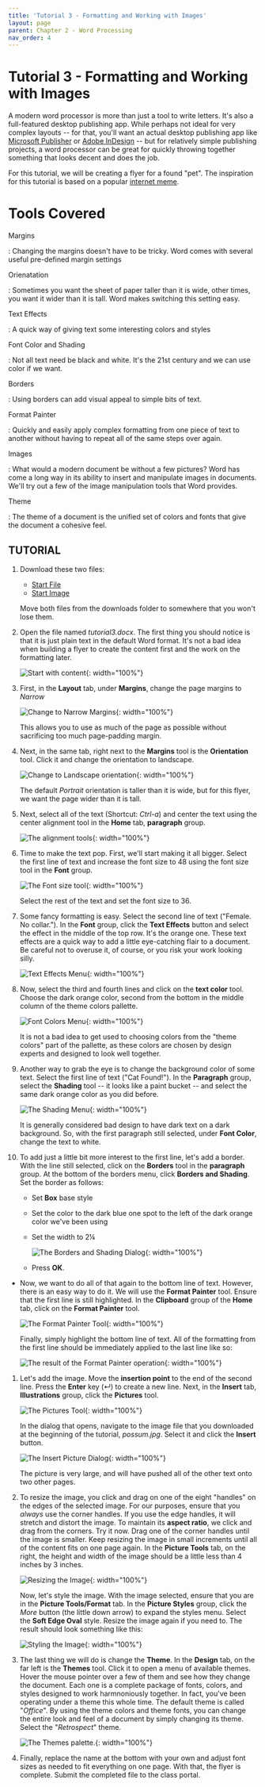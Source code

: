 ```yaml
---
title: 'Tutorial 3 - Formatting and Working with Images'
layout: page
parent: Chapter 2 - Word Processing
nav_order: 4
---
```


# Tutorial 3 - Formatting and Working with Images

A modern word processor is more than just a tool to write letters. It's
also a full-featured desktop publishing app. While perhaps not ideal for
very complex layouts -- for that, you'll want an actual desktop
publishing app like [Microsoft
Publisher](https://products.office.com/en-us/publisher) or [Adobe
InDesign](http://www.adobe.com/products/indesign.html) -- but for
relatively simple publishing projects, a word processor can be great for
quickly throwing together something that looks decent and does the job.

For this tutorial, we will be creating a flyer for a found "pet". The
inspiration for this tutorial is based on a popular [internet
meme](http://knowyourmeme.com/memes/irl-troll-posters).

Tools Covered
=============

Margins

:   Changing the margins doesn't have to be tricky. Word comes with
    several useful pre-defined margin settings

Orienatation

:   Sometimes you want the sheet of paper taller than it is wide, other
    times, you want it wider than it is tall. Word makes switching this
    setting easy.

Text Effects

:   A quick way of giving text some interesting colors and styles

Font Color and Shading

:   Not all text need be black and white. It's the 21st century and we
    can use color if we want.

Borders

:   Using borders can add visual appeal to simple bits of text.

Format Painter

:   Quickly and easily apply complex formatting from one piece of text
    to another without having to repeat all of the same steps
    over again.

Images

:   What would a modern document be without a few pictures? Word has
    come a long way in its ability to insert and manipulate images
    in documents. We'll try out a few of the image manipulation tools
    that Word provides.

Theme

:   The theme of a document is the unified set of colors and fonts that
    give the document a cohesive feel.

TUTORIAL
--------

1.  Download these two files:

    -   [Start
        File](res/tutorial3_start.docx)
    -   [Start
        Image](res/possum.jpg)

    Move both files from the downloads folder to somewhere that you
    won't lose them.

2.  Open the file named *tutorial3.docx*. The first thing you should
    notice is that it is just plain text in the default Word format.
    It's not a bad idea when building a flyer to create the content
    first and the work on the formatting later.

    ![Start with content](images/tutorial3/1.png){: width="100%"}

3.  First, in the **Layout** tab, under **Margins**, change the page
    margins to *Narrow*

    ![Change to Narrow Margins](images/tutorial3/2.png){: width="100%"}

    This allows you to use as much of the page as possible without
    sacrificing too much page-padding margin.

4.  Next, in the same tab, right next to the **Margins** tool is the
    **Orientation** tool. Click it and change the orientation
    to landscape.

    ![Change to Landscape
    orientation](images/tutorial3/3.png){: width="100%"}

    The default *Portrait* orientation is taller than it is wide, but
    for this flyer, we want the page wider than it is tall.

5.  Next, select all of the text (Shortcut: *Ctrl-a*) and center the
    text using the center alignment tool in the **Home** tab,
    **paragraph** group.

    ![The alignment tools](images/tutorial3/4.png){: width="100%"}

6.  Time to make the text pop. First, we'll start making it all bigger.
    Select the first line of text and increase the font size to 48 using
    the font size tool in the **Font** group.

    ![The Font size tool](images/tutorial3/5.png){: width="100%"}

    Select the rest of the text and set the font size to 36.

7.  Some fancy formatting is easy. Select the second line of
    text ("Female. No collar."). In the **Font** group, click the **Text
    Effects** button and select the effect in the middle of the top row.
    It's the orange one. These text effects are a quick way to add a
    little eye-catching flair to a document. Be careful not to overuse
    it, of course, or you risk your work looking silly.

    ![Text Effects Menu](images/tutorial3/6.png){: width="100%"}

8.  Now, select the third and fourth lines and click on the **text
    color** tool. Choose the dark orange color, second from the bottom
    in the middle column of the theme colors pallette.

    ![Font Colors Menu](images/tutorial3/7.png){: width="100%"}

    It is not a bad idea to get used to choosing colors from the "theme
    colors" part of the pallette, as these colors are chosen by design
    experts and designed to look well together.

9.  Another way to grab the eye is to change the background color of
    some text. Select the first line of text ("Cat Found!"). In the
    **Paragraph** group, select the **Shading** tool -- it looks like a
    paint bucket -- and select the same dark orange color as you
    did before.

    ![The Shading Menu](images/tutorial3/8.png){: width="100%"}

    It is generally considered bad design to have dark text on a
    dark background. So, with the first paragraph still selected, under
    **Font Color**, change the text to white.

10. To add just a little bit more interest to the first line, let's add
    a border. With the line still selected, click on the **Borders**
    tool in the **paragraph** group. At the bottom of the borders menu,
    click **Borders and Shading**. Set the border as follows:
    -   Set **Box** base style
    -   Set the color to the dark blue one spot to the left of the dark
        orange color we've been using
    -   Set the width to 2&frac14;

        ![The Borders and Shading
        Dialog](images/tutorial3/9.png){: width="100%"}

    -   Press **OK**.

-   Now, we want to do all of that again to the bottom line of text.
    However, there is an easy way to do it. We will use the **Format
    Painter** tool. Ensure that the first line is still highlighted. In
    the **Clipboard** group of the **Home** tab, click on the **Format
    Painter** tool.

    ![The Format Painter Tool](images/tutorial3/10.png){: width="100%"}

    Finally, simply highlight the bottom line of text. All of the
    formatting from the first line should be immediately applied to the
    last line like so:

    ![The result of the Format Painter
    operation](images/tutorial3/11.png){: width="100%"}

1.  Let's add the image. Move the **insertion point** to the end of the
    second line. Press the **Enter** key (&crarr;) to create a new line.
    Next, in the **Insert** tab, **Illustrations** group, click the
    **Pictures** tool.

    ![The Pictures Tool](images/tutorial3/12.png){: width="100%"}

    In the dialog that opens, navigate to the image file that you
    downloaded at the beginning of the tutorial, *possum.jpg*. Select it
    and click the **Insert** button.

    ![The Insert Picture Dialog](images/tutorial3/13.png){: width="100%"}

    The picture is very large, and will have pushed all of the other
    text onto two other pages.

2.  To resize the image, you click and drag on one of the eight
    "handles" on the edges of the selected image. For our purposes,
    ensure that you *always* use the corner handles. If you use the edge
    handles, it will stretch and distort the image. To maintain its
    **aspect ratio**, we click and drag from the corners. Try it now.
    Drag one of the corner handles until the image is smaller. Keep
    resizing the image in small increments until all of the content fits
    on one page again. In the **Picture Tools** tab, on the right, the
    height and width of the image should be a little less than 4 inches
    by 3 inches.

    ![Resizing the Image](images/tutorial3/14.png){: width="100%"}

    Now, let's style the image. With the image selected, ensure that you
    are in the **Picture Tools/Format** tab. In the **Picture Styles**
    group, click the *More* button (the little down arrow) to expand the
    styles menu. Select the **Soft Edge Oval** style. Resize the image
    again if you need to. The result should look something like this:

    ![Styling the Image](images/tutorial3/15.png){: width="100%"}

3.  The last thing we will do is change the **Theme**. In the **Design**
    tab, on the far left is the **Themes** tool. Click it to open a menu
    of available themes. Hover the mouse pointer over a few of them and
    see how they change the document. Each one is a complete package of
    fonts, colors, and styles designed to work harmnoniously together.
    In fact, you've been operating under a theme this whole time. The
    default theme is called "*Office*". By using the theme colors and
    theme fonts, you can change the entire look and feel of a document
    by simply changing its theme. Select the "*Retrospect*" theme.

    ![The Themes palette.](images/tutorial3/16.png){: width="100%"}

4.  Finally, replace the name at the bottom with your own and adjust
    font sizes as needed to fit everything on one page. With that, the
    flyer is complete. Submit the completed file to the class portal.

